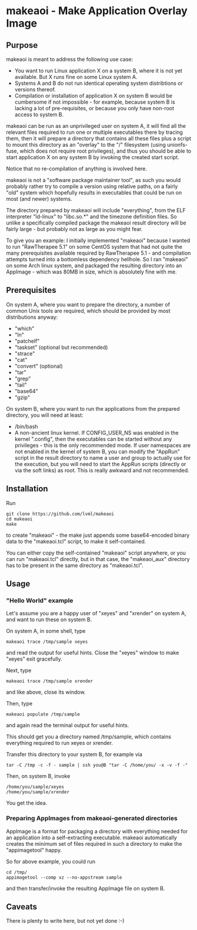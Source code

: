 
# makeaoi - Make Application Overlay Image

## Purpose

makeaoi is meant to address the following use case:

* You want to run Linux application X on a system B, where it is not yet available. But X runs fine on some Linux system A. 
* Systems A and B do not run identical operating system distribtions or versions thereof.
* Compilation or installation of application X on system B would be cumbersome if not impossible - for example, because system B is lacking a lot of pre-requisites, or because you only have non-root access to system B.

makeaoi can be run as an unprivileged user on system A, it will find all the relevant files required to run one or multiple executables there by tracing them, then it will prepare a directory that contains all these files plus a script to mount this directory as an "overlay" to the "/" filesystem (using unionfs-fuse, which does not require root privileges), and thus you should be able to start application X on any system B by invoking the created start script.

Notice that no re-compilation of anything is involved here. 

makeaoi is not a "software package maintainer tool", as such you would probably rather try to compile a version using relative paths, on a fairly "old" system which hopefully results in executables that could be run on most (and newer) systems.

The directory prepared by makeaoi will include "everything", from the ELF interpreter "ld-linux" to "libc.so.*" and the timezone definition files. So unlike a specifically compiled package the makeaoi result directory will be fairly large - but probably not as large as you might fear.

To give you an example: I initially implemented "makeaoi" because I wanted to run "RawTherapee 5.1" on some CentOS system that had not quite the many prerequisites available required by RawTherapee 5.1 - and compilation attempts turned into a bottomless dependency hellhole. So I ran "makeaoi" on some Arch linux system, and packaged the resulting directory into an AppImage - which was 80MB in size, which is absolutely fine with me.

## Prerequisites

On system A, where you want to prepare the directory, a number of common Unix tools are required, which should be provided by most distributions anyway:

* "which"
* "ln"
* "patchelf"
* "taskset"  (optional but recommended)
* "strace"
* "cat"
* "convert"  (optional)
* "tar"
* "grep"
* "tail"
* "base64"
* "gzip"

On system B, where you want to run the applications from the prepared directory, you will need at least:

* /bin/bash
* A non-ancient linux kernel. If CONFIG_USER_NS was enabled in the kernel ".config", then the executables can be started without any privileges - this is the only recommended mode. If user namespaces are not enabled in the kernel of system B, you can modify the "AppRun" script in the result directory to name a user and group to actually use for the execution, but you will need to start the AppRun scripts (directly or via the soft links) as root. This is really awkward and not recommended.

## Installation

Run

    git clone https://github.com/lvml/makeaoi
    cd makeaoi
    make

to create "makeaoi" - the make just appends some base64-encoded binary data to
the "makeaoi.tcl" script, to make it self-contained.

You can either copy the self-contained "makeaoi" script anywhere, or you can run "makeaoi.tcl" directly, but in that case, the "makeaoi_aux" directory has to be present in the same directory as "makeaoi.tcl".

## Usage

### "Hello World" example

Let's assume you are a happy user of "xeyes" and "xrender" on system A, and want to run these on system B.

On system A, in some shell, type

    makeaoi trace /tmp/sample xeyes

and read the output for useful hints. Close the "xeyes" window to make "xeyes" exit gracefully.

Next, type

	makeaoi trace /tmp/sample xrender
	
and like above, close its window.

Then, type

    makeaoi populate /tmp/sample
	
and again read the terminal output for useful hints.

This should get you a directory named /tmp/sample, which contains everything required to run xeyes or xrender.

Transfer this directory to your system B, for example via

    tar -C /tmp -c -f - sample | ssh you@B "tar -C /home/you/ -x -v -f -"

Then, on system B, invoke

    /home/you/sample/xeyes
    /home/you/sample/xrender
	
You get the idea.

### Preparing AppImages from makeaoi-generated directories

AppImage is a format for packaging a directory with everything needed for an application into a self-extracting executable.
makeaoi automatically creates the minimum set of files required in such a directory to make the "appimagetool" happy.

So for above example, you could run

    cd /tmp/
    appimagetool --comp xz --no-appstream sample

and then transfer/invoke the resulting AppImage file on system B.


## Caveats

There is plenty to write here, but not yet done :-)
